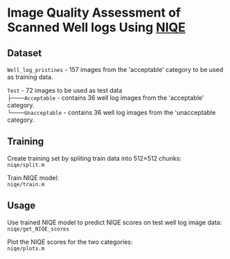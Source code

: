 # Image Quality Assessment of Scanned Well logs Using [NIQE](https://ieeexplore.ieee.org/document/6353522/)



## Dataset
`Well_log_pristines` - 157 images from the 'acceptable' category to be used as training data.

`Test` - 72 images to be used as test data   
├───`Acceptable` - contains 36 well log images from the 'acceptable' category.   
└───`Unacceptable` - contains 36 well log images from the 'unacceptable category.   

## Training
Create training set by spliting train data into 512×512 chunks:  
`niqe/split.m`  

Train NIQE model:  
`niqe/train.m`  

## Usage
Use trained NIQE model to predict NIQE scores on test well log image data:  
`niqe/get_NIQE_scores`

 Plot the NIQE scores for the two categories:  
 `niqe/plots.m`


